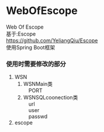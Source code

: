 # WebOfEscope

Web Of Escope   
基于:Escope  
https://github.com/YeliangQiu/Escope  
使用Spring Boot框架
 
### 使用时需要修改的部分
1. WSN
   1. WSNMain类  
      &emsp;PORT
   2. WSNSQLcoonection类  
      &emsp;url  
      &emsp;user  
      &emsp;passwd
2. escope
